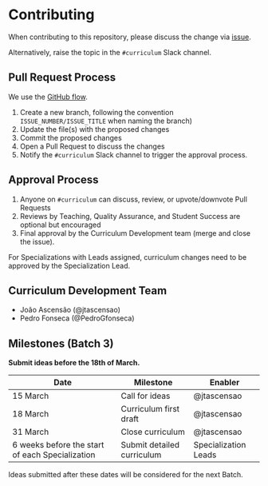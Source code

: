 # Contributing

When contributing to this repository, please discuss the change via [issue](https://github.com/LDSSA/curriculum-development/issues).

Alternatively, raise the topic in the `#curriculum` Slack channel.

## Pull Request Process

We use the [GitHub flow](https://guides.github.com/introduction/flow/).

1. Create a new branch, following the convention `ISSUE_NUMBER/ISSUE_TITLE` when naming the branch)
2. Update the file(s) with the proposed changes
3. Commit the proposed changes
4. Open a Pull Request to discuss the changes
5. Notify the `#curriculum` Slack channel to trigger the approval process.

## Approval Process

1. Anyone on `#curriculum` can discuss, review, or upvote/downvote Pull Requests
2. Reviews by Teaching, Quality Assurance, and Student Success are optional but encouraged
3. Final approval by the Curriculum Development team (merge and close the issue).

For Specializations with Leads assigned, curriculum changes need to be approved by the Specialization Lead.

## Curriculum Development Team

* João Ascensão (@jtascensao)
* Pedro Fonseca (@PedroGfonseca)

## Milestones (Batch 3)

**Submit ideas before the 18th of March.**

| Date                                            | Milestone                  | Enabler     |
|-------------------------------------------------|----------------------------|-------------|
| 15 March                                        | Call for ideas             | @jtascensao |
| 18 March                                        | Curriculum first draft     | @jtascensao |
| 31 March                                        | Close curriculum           | @jtascensao |
| 6 weeks before the start of each Specialization | Submit detailed curriculum | Specialization Leads |

Ideas submitted after these dates will be considered for the next Batch.
